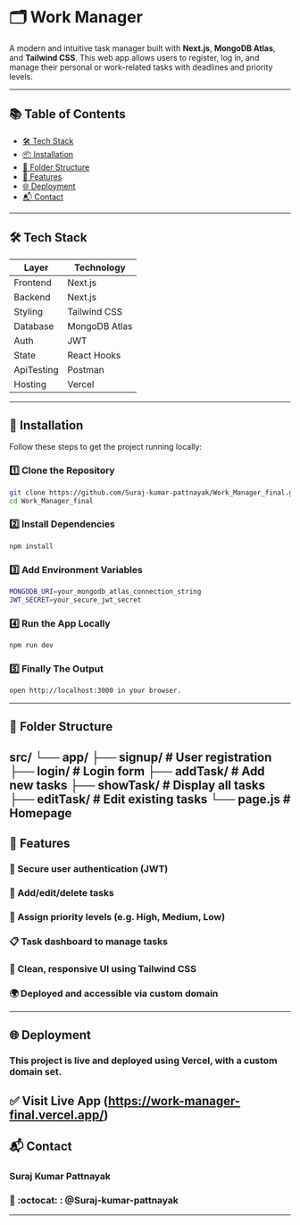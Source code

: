 # 🗂️ Work Manager

A modern and intuitive task manager built with **Next.js**, **MongoDB Atlas**, and **Tailwind CSS**. This web app allows users to register, log in, and manage their personal or work-related tasks with deadlines and priority levels.

---

## 📚 Table of Contents

- [🛠️ Tech Stack](#tech-stack)
- [📦 Installation](#installation)
- [📁 Folder Structure](#folder-structure)
- [🔐 Features](#features)
- [🌐 Deployment](#deployment)
- [📬 Contact](#contact)

---
## 🛠️ Tech Stack

| Layer     | Technology          |
|-----------|---------------------|
| Frontend  | Next.js             |
| Backend   | Next.js             |
| Styling   | Tailwind CSS        |
| Database  | MongoDB Atlas       |
| Auth      | JWT                 |
| State     | React Hooks         |
| ApiTesting| Postman             |
| Hosting   | Vercel              |
---
## 🚀 Installation

Follow these steps to get the project running locally:

### 1️⃣ Clone the Repository
```bash
git clone https://github.com/Suraj-kumar-pattnayak/Work_Manager_final.git
cd Work_Manager_final
```
### 2️⃣ Install Dependencies
```bash
npm install
```
### 3️⃣ Add Environment Variables
```bash
MONGODB_URI=your_mongodb_atlas_connection_string
JWT_SECRET=your_secure_jwt_secret
```
### 4️⃣ Run the App Locally
```bash
npm run dev
```
### 5️⃣ Finally The Output
```bash
open http://localhost:3000 in your browser.
```
---
## 📁 Folder Structure

src/
└── app/
    ├── signup/       # User registration
    ├── login/        # Login form
    ├── addTask/      # Add new tasks
    ├── showTask/     # Display all tasks
    ├── editTask/     # Edit existing tasks
    └── page.js       # Homepage
---
## 🔐 Features

### 🔑 Secure user authentication (JWT)
### 📝 Add/edit/delete tasks
### 🚦 Assign priority levels (e.g. High, Medium, Low)
### 📋 Task dashboard to manage tasks
### 🎯 Clean, responsive UI using Tailwind CSS
### 🌍 Deployed and accessible via custom domain
---

## 🌐 Deployment
### This project is live and deployed using Vercel, with a custom domain set.

✅ Visit Live App (https://work-manager-final.vercel.app/)
---
## 📬 Contact

### Suraj Kumar Pattnayak
### 📎 :octocat: : @Suraj-kumar-pattnayak
---

